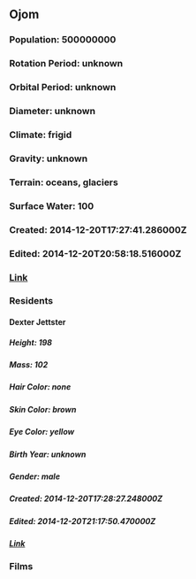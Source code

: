 ## Ojom
### Population: 500000000
### Rotation Period: unknown
### Orbital Period: unknown
### Diameter: unknown
### Climate: frigid
### Gravity: unknown
### Terrain: oceans, glaciers
### Surface Water: 100
### Created: 2014-12-20T17:27:41.286000Z
### Edited: 2014-12-20T20:58:18.516000Z
### [Link](https://swapi.dev/api/planets/55/)
### Residents
#### Dexter Jettster
##### Height: 198
##### Mass: 102
##### Hair Color: none
##### Skin Color: brown
##### Eye Color: yellow
##### Birth Year: unknown
##### Gender: male
##### Created: 2014-12-20T17:28:27.248000Z
##### Edited: 2014-12-20T21:17:50.470000Z
##### [Link](https://swapi.dev/api/people/71/)
### Films